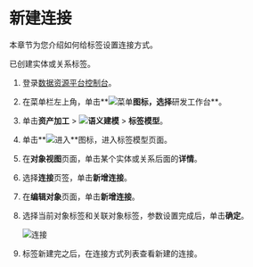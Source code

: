 # 新建连接

本章节为您介绍如何给标签设置连接方式。

已创建实体或关系标签。

1.  登录[数据资源平台控制台](https://dataq.console.aliyun.com)。

2.  在菜单栏左上角，单击**![菜单](https://static-aliyun-doc.oss-accelerate.aliyuncs.com/assets/img/zh-CN/6504337061/p188771.png)**图标，选择**研发工作台**。

3.  单击**资产加工** \> **![语义建模](https://static-aliyun-doc.oss-accelerate.aliyuncs.com/assets/img/zh-CN/1290330161/p208848.png)** \> **标签模型**。

4.  单击**![进入](https://static-aliyun-doc.oss-accelerate.aliyuncs.com/assets/img/zh-CN/6504337061/p188815.png)**图标，进入标签模型页面。

5.  在**对象视图**页面，单击某个实体或关系后面的**详情**。

6.  选择**连接**页签，单击**新增连接**。

7.  在**编辑对象**页面，单击**新增连接**。

8.  选择当前对象标签和关联对象标签，参数设置完成后，单击**确定**。

    ![连接](https://static-aliyun-doc.oss-accelerate.aliyuncs.com/assets/img/zh-CN/3616140161/p211962.png)

9.  标签新建完之后，在连接方式列表查看新建的连接。


